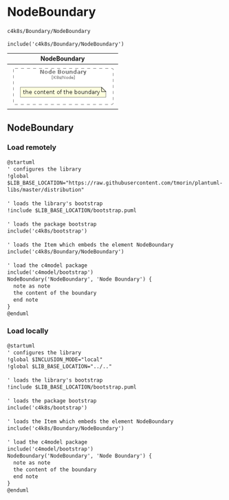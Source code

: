 # NodeBoundary


```text
c4k8s/Boundary/NodeBoundary
```

```text
include('c4k8s/Boundary/NodeBoundary')
```



| NodeBoundary |
| :---: |
| ![illustration for NodeBoundary](../../c4k8s/Boundary/NodeBoundary.Local.png) |




## NodeBoundary

### Load remotely
```plantuml
@startuml
' configures the library
!global $LIB_BASE_LOCATION="https://raw.githubusercontent.com/tmorin/plantuml-libs/master/distribution"

' loads the library's bootstrap
!include $LIB_BASE_LOCATION/bootstrap.puml

' loads the package bootstrap
include('c4k8s/bootstrap')

' loads the Item which embeds the element NodeBoundary
include('c4k8s/Boundary/NodeBoundary')

' load the c4model package
include('c4model/bootstrap')
NodeBoundary('NodeBoundary', 'Node Boundary') {
  note as note
  the content of the boundary
  end note
}
@enduml
```

### Load locally
```plantuml
@startuml
' configures the library
!global $INCLUSION_MODE="local"
!global $LIB_BASE_LOCATION="../.."

' loads the library's bootstrap
!include $LIB_BASE_LOCATION/bootstrap.puml

' loads the package bootstrap
include('c4k8s/bootstrap')

' loads the Item which embeds the element NodeBoundary
include('c4k8s/Boundary/NodeBoundary')

' load the c4model package
include('c4model/bootstrap')
NodeBoundary('NodeBoundary', 'Node Boundary') {
  note as note
  the content of the boundary
  end note
}
@enduml
```

